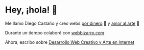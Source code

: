 # Hey, ¡hola! 👋
Me llamo Diego Castaño y creo webs [por dinero](https://www.malt.es/profile/diegocastano) 🤑 y [amor al arte](https://youtube.com/webpunkdev) 💖

Durante un tiempo colaboré con [webbizarro.com](webbizarro.com)

Ahora, escribo sobre [Desarrollo Web Creativo y Arte en Internet](https://webpunk.dev)

